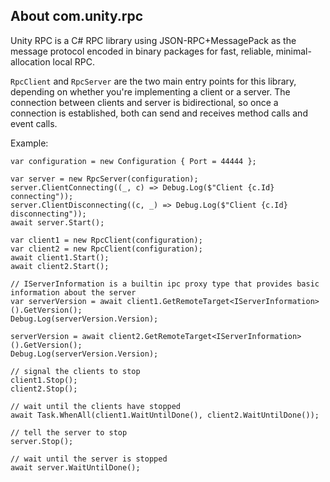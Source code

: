## About com.unity.rpc

Unity RPC is a C# RPC library using JSON-RPC+MessagePack as the message protocol encoded in binary packages for fast, reliable, minimal-allocation local RPC.

`RpcClient` and `RpcServer` are the two main entry points for this library, depending on whether you're implementing a client or a server. The connection between clients and server is bidirectional, so once a connection is established, both can send and receives method calls and event calls.

Example:

```
var configuration = new Configuration { Port = 44444 };

var server = new RpcServer(configuration);
server.ClientConnecting((_, c) => Debug.Log($"Client {c.Id} connecting"));
server.ClientDisconnecting((c, _) => Debug.Log($"Client {c.Id} disconnecting"));
await server.Start();

var client1 = new RpcClient(configuration);
var client2 = new RpcClient(configuration);
await client1.Start();
await client2.Start();

// IServerInformation is a builtin ipc proxy type that provides basic information about the server
var serverVersion = await client1.GetRemoteTarget<IServerInformation>().GetVersion();
Debug.Log(serverVersion.Version);

serverVersion = await client2.GetRemoteTarget<IServerInformation>().GetVersion();
Debug.Log(serverVersion.Version);

// signal the clients to stop
client1.Stop();
client2.Stop();

// wait until the clients have stopped
await Task.WhenAll(client1.WaitUntilDone(), client2.WaitUntilDone());

// tell the server to stop
server.Stop();

// wait until the server is stopped
await server.WaitUntilDone();
```
